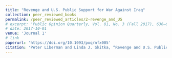 ```yaml
---
title: "Revenge and U.S. Public Support for War Against Iraq"
collection: peer_reviewed_books
permalink: /peer_reviewed_articles/2-revenge_and_US
# excerpt: 'Public Opinion Quarterly, Vol. 81, No. 3 (Fall 2017), 636–660. First author, co-authored with Linda J. Skitka'
# date: 2017-10-01
venue: 'Journal 1'
# link
paperurl: 'https://doi.org/10.1093/poq/nfx005' 
citation: 'Peter Liberman and Linda J. Skitka, “Revenge and U.S. Public Support for War Against Iraq,” <i>Public Opinion Quarterly</i>, Vol. 81, No. 3 (Fall 2017), 636–660.'
---
```



<!-- [Download paper here](http://academicpages.github.io/files/paper1.pdf) -->

<!-- Recommended citation: Your Name, You. (2009). "Paper Title Number 1." <i>Journal 1</i>. 1(1). -->
